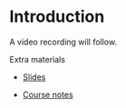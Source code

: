 # Introduction

A video recording will follow.

Extra materials

-   [Slides](https://462000265.lumidata.eu/2day-20240502/files/LUMI-2day-20240502-00-Introduction.pdf)

-   [Course notes](00_Introduction.md)
